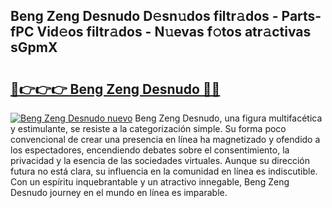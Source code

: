 ## Beng Zeng Desnudo D𝚎sn𝚞dos filtr𝚊dos - Parts-fPC Vid𝚎os filtr𝚊dos - N𝚞evas f𝚘tos atr𝚊ctivas sGpmX

# <h2><a href="http://mbd8e0.tromn.icu/?c=Beng+Zeng+Desnudo">🔗👉👉👉 Beng Zeng Desnudo 🔗🔗</a></h2>

[![Beng Zeng Desnudo nuevo](https://i.imgur.com/pEAQMta.gif)](http://mbd8e0.tromn.icu/?c=Beng+Zeng+Desnudo)
Beng Zeng Desnudo, una figura multifacética y estimulante, se resiste a la categorización simple. Su forma poco convencional de crear una presencia en línea ha magnetizado y ofendido a los espectadores, encendiendo debates sobre el consentimiento, la privacidad y la esencia de las sociedades virtuales. Aunque su dirección futura no está clara, su influencia en la comunidad en línea es indiscutible. Con un espíritu inquebrantable y un atractivo innegable, Beng Zeng Desnudo journey en el mundo en línea es imparable.
